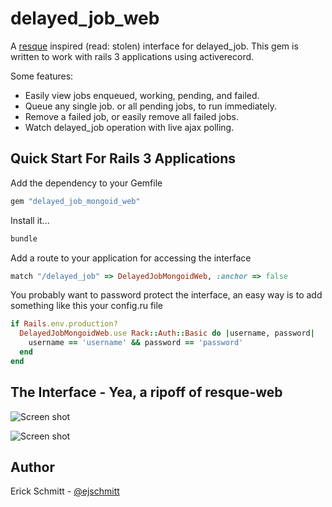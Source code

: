 delayed_job_web
===============

A [resque][0] inspired (read: stolen) interface for delayed_job.
This gem is written to work with rails 3 applications using
activerecord.

Some features:

* Easily view jobs enqueued, working, pending, and failed.
* Queue any single job. or all pending jobs, to run immediately.
* Remove a failed job, or easily remove all failed jobs.
* Watch delayed_job operation with live ajax polling.

Quick Start For Rails 3 Applications
------------------------------------

Add the dependency to your Gemfile

```ruby
gem "delayed_job_mongoid_web"
```

Install it...

```ruby
bundle
```

Add a route to your application for accessing the interface

```ruby
match "/delayed_job" => DelayedJobMongoidWeb, :anchor => false
```

You probably want to password protect the interface, an easy way is to add something like this your config.ru file

```ruby
if Rails.env.production?
  DelayedJobMongoidWeb.use Rack::Auth::Basic do |username, password|
    username == 'username' && password == 'password'
  end
end
```

The Interface - Yea, a ripoff of resque-web
------------------------------------

![Screen shot](http://dl.dropbox.com/u/1506097/Screenshots/delayed_job_web_1.png)

![Screen shot](http://dl.dropbox.com/u/1506097/Screenshots/delayed_job_web_2.png)


Author
------

Erick Schmitt - [@ejschmitt][1]


[0]: https://github.com/defunkt/resque
[1]: http://twitter.com/ejschmitt
